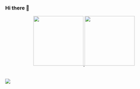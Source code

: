 ### Hi there 👋

 <div align="center">
  <a href="https://github.com/jbarrios10d95">
  <img height="160em"
       src="https://github-readme-stats.vercel.app/api?username=jbarrios10d95&show_icons=true&theme=vision-friendly-dark&include_all_commits=true&count_private=true"/>
  <img height="160em"
       src="https://github-readme-stats.vercel.app/api/top-langs/?username=jbarrios10d95&layout=compact&card_width=242&langs_count=5&theme=vision-friendly-dark"/>
</div>

 #
 
<div>
<a href="https://www.linkedin.com/in/jose-barrios-neto/" target="_blank">
<img src="https://img.shields.io/badge/-LinkedIn-%230077B5?style=for-the-badge&logo=linkedin&logoColor=white" target="_blank">
</div>
